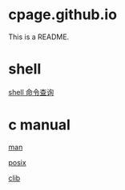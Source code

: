 # cpage.github.io
This is a README.

# shell
[shell 命令查询](https://wangchujiang.com/linux-command/)

# c manual
[man](https://linux.die.net/man/)

[posix](https://pubs.opengroup.org/onlinepubs/9699919799/)

[clib](https://devdocs.io/)
